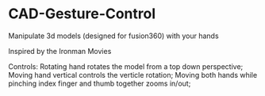 # CAD-Gesture-Control

Manipulate 3d models (designed for fusion360) with your hands

Inspired by the Ironman Movies 

Controls: 
    Rotating hand rotates the model from a top down perspective;
    Moving hand vertical controls the verticle rotation;
    Moving both hands while pinching index finger and thumb together zooms in/out;
